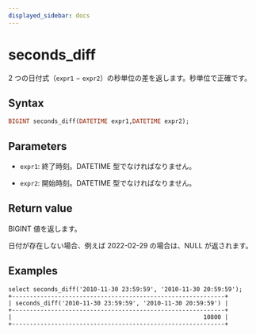 ```yaml
---
displayed_sidebar: docs
---
```


# seconds_diff

2 つの日付式（`expr1` − `expr2`）の秒単位の差を返します。秒単位で正確です。

## Syntax

```Haskell
BIGINT seconds_diff(DATETIME expr1,DATETIME expr2);
```

## Parameters

- `expr1`: 終了時刻。DATETIME 型でなければなりません。

- `expr2`: 開始時刻。DATETIME 型でなければなりません。

## Return value

BIGINT 値を返します。

日付が存在しない場合、例えば 2022-02-29 の場合は、NULL が返されます。

## Examples

```Plain
select seconds_diff('2010-11-30 23:59:59', '2010-11-30 20:59:59');
+------------------------------------------------------------+
| seconds_diff('2010-11-30 23:59:59', '2010-11-30 20:59:59') |
+------------------------------------------------------------+
|                                                      10800 |
+------------------------------------------------------------+
```